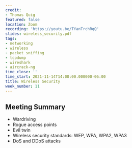 ```yaml
---
credit:
- Thomas Quig
featured: false
location: Zoom
recording: 'https://youtu.be/TYanTrchRqQ'
slides: wireless_security.pdf
tags:
- networking
- wireless
- packet sniffing
- tcpdump
- wireshark
- aircrack-ng
time_close: ''
time_start: 2021-11-14T14:00:00.000000-06:00
title: Wireless Security
week_number: 11
---
```

## Meeting Summary
- Wardriving
- Rogue access points
- Evil twin
- Wireless security standards: WEP, WPA, WPA2, WPA3
- DoS and DDoS attacks